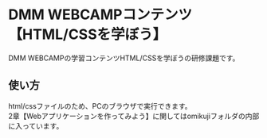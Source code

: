 # DMM WEBCAMPコンテンツ【HTML/CSSを学ぼう】
DMM WEBCAMPの学習コンテンツHTML/CSSを学ぼうの研修課題です。
## 使い方
html/cssファイルのため、PCのブラウザで実行できます。  
2章【Webアプリケーションを作ってみよう】に関してはomikujiフォルダの内部に入っています。
